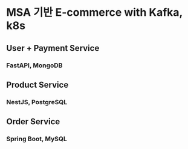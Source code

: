 # MSA 기반 E-commerce with Kafka, k8s
## User + Payment Service
### FastAPI, MongoDB
## Product Service
### NestJS, PostgreSQL
## Order Service
### Spring Boot, MySQL
